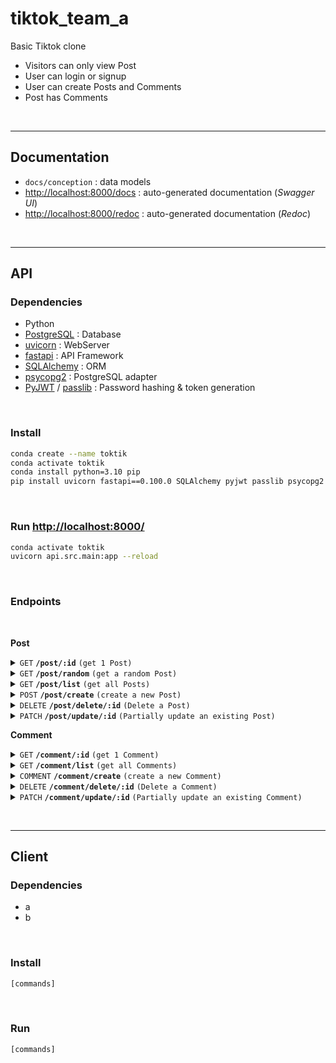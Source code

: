 # tiktok_team_a

Basic Tiktok clone
- Visitors can only view Post
- User can login or signup
- User can create Posts and Comments
- Post has Comments





<br><hr>

## Documentation

- `docs/conception` : data models
- [http://localhost:8000/docs](http://localhost:8000/docs) : auto-generated documentation (*Swagger UI*)
- [http://localhost:8000/redoc](http://localhost:8000/redoc) : auto-generated documentation (*Redoc*)





<br><hr>

## API



### Dependencies

- Python
- [PostgreSQL](https://www.postgresql.org/download/) : Database
- [uvicorn](https://www.uvicorn.org/) : WebServer
- [fastapi](https://fastapi.tiangolo.com/) : API Framework
- [SQLAlchemy](https://www.sqlalchemy.org/) : ORM
- [psycopg2](https://pypi.org/project/psycopg2/) : PostgreSQL adapter
- [PyJWT](https://pyjwt.readthedocs.io/en/stable/) / [passlib](https://passlib.readthedocs.io/en/stable/) : Password hashing & token generation



<br>

### Install

```bash
conda create --name toktik
conda activate toktik
conda install python=3.10 pip
pip install uvicorn fastapi==0.100.0 SQLAlchemy pyjwt passlib psycopg2 hashlib
```



<br>

### Run [http://localhost:8000/](http://localhost:8000/)

```bash
conda activate toktik
uvicorn api.src.main:app --reload
```



<br>

### Endpoints

<br>

**Post**

<details>
 <summary>
  <code>GET</code>
  <code><b>/post/:id</b></code>
  <code>(get 1 Post)</code>
 </summary>

##### Parameters

> | name      |  type     | data type               | description                                                      |
> |-----------|-----------|-------------------------|------------------------------------------------------------------|
> | id        |  required | int                     | post_id                                                          |

##### Responses

> | http code     | content-type                      | response                                                       |
> |---------------|-----------------------------------|----------------------------------------------------------------|
> | `200`         | `application/json`                | Post                                                           |
> | `404`         | `application/json`                | Post does not exist                                            |

</details>

<details>
 <summary>
  <code>GET</code>
  <code><b>/post/random</b></code>
  <code>(get a random Post)</code>
 </summary>

##### Responses

> | http code     | content-type                      | response                                                       |
> |---------------|-----------------------------------|----------------------------------------------------------------|
> | `200`         | `application/json`                | Post                                                           |

</details>

<details>
 <summary>
  <code>GET</code>
  <code><b>/post/list</b></code>
  <code>(get all Posts)</code>
 </summary>

##### Responses

> | http code     | content-type                      | response                                                       |
> |---------------|-----------------------------------|----------------------------------------------------------------|
> | `200`         | `application/json`                | `Post`                                                         |

</details>

<details>
 <summary>
  <code>POST</code>
  <code><b>/post/create</b></code>
  <code>(create a new Post)</code>
 </summary>

##### Parameters

> | name        |  type     | data type               | description                                                    |
> |-------------|-----------|-------------------------|----------------------------------------------------------------|
> | title       | required  | str                     | Title of Post                                                  |
> | description | optional  | str                     | Description of Post                                            |
> | video_url   | required  | str                     | URL of embedded video                                          |
> | user_id     | required  | int                     | ID of author                                                   |

##### Responses

> | http code     | content-type                      | response                                                       |
> |---------------|-----------------------------------|----------------------------------------------------------------|
> | `200`         | `application/json`                | `Post`                                                         |

</details>

<details>
 <summary>
  <code>DELETE</code>
  <code><b>/post/delete/:id</b></code>
  <code>(Delete a Post)</code>
 </summary>

##### Responses

> | http code     | content-type                      | response                                                       |
> |---------------|-----------------------------------|----------------------------------------------------------------|
> | `200`         | `application/json`                | `Post`                                                         |
> | `404`         | `application/json`                | Post does not exist                                            |

</details>

<details>
 <summary>
  <code>PATCH</code>
  <code><b>/post/update/:id</b></code>
  <code>(Partially update an existing Post)</code>
 </summary>

##### Parameters

> | name        |  type     | data type               | description                                                    |
> |-------------|-----------|-------------------------|----------------------------------------------------------------|
> | title       | optional  | str                     | Title of Post                                                  |
> | description | optional  | str                     | Description of Post                                            |

##### Responses

> | http code     | content-type                      | response                                                       |
> |---------------|-----------------------------------|----------------------------------------------------------------|
> | `200`         | `application/json`                | `Post`                                                         |
> | `404`         | `application/json`                | Post does not exist                                            |

</details>



**Comment**

<details>
 <summary>
  <code>GET</code>
  <code><b>/comment/:id</b></code>
  <code>(get 1 Comment)</code>
 </summary>

##### Parameters

> | name      |  type     | data type               | description                                                      |
> |-----------|-----------|-------------------------|------------------------------------------------------------------|
> | id        |  required | int                     | comment_id                                                       |

##### Responses

> | http code     | content-type                      | response                                                       |
> |---------------|-----------------------------------|----------------------------------------------------------------|
> | `200`         | `application/json`                | Comment                                                        |
> | `404`         | `application/json`                | Comment does not exist                                         |

</details>

<details>
 <summary>
  <code>GET</code>
  <code><b>/comment/list</b></code>
  <code>(get all Comments)</code>
 </summary>

##### Responses

> | http code     | content-type                      | response                                                       |
> |---------------|-----------------------------------|----------------------------------------------------------------|
> | `200`         | `application/json`                | `Comment`                                                      |

</details>

<details>
 <summary>
  <code>COMMENT</code>
  <code><b>/comment/create</b></code>
  <code>(create a new Comment)</code>
 </summary>

##### Parameters

> | name        |  type     | data type               | description                                                    |
> |-------------|-----------|-------------------------|----------------------------------------------------------------|
> | content     | required  | str                     | Actual comment                                                 |
> | author_id   | required  | str                     | Author of comment                                              |
> | post_id     | required  | str                     | Post the comment was made on                                   |

##### Responses

> | http code     | content-type                      | response                                                       |
> |---------------|-----------------------------------|----------------------------------------------------------------|
> | `200`         | `application/json`                | `Comment`                                                      |

</details>

<details>
 <summary>
  <code>DELETE</code>
  <code><b>/comment/delete/:id</b></code>
  <code>(Delete a Comment)</code>
 </summary>

##### Responses

> | http code     | content-type                      | response                                                       |
> |---------------|-----------------------------------|----------------------------------------------------------------|
> | `200`         | `application/json`                | `Comment`                                                      |
> | `404`         | `application/json`                | Comment does not exist                                         |

</details>

<details>
 <summary>
  <code>PATCH</code>
  <code><b>/comment/update/:id</b></code>
  <code>(Partially update an existing Comment)</code>
 </summary>

##### Parameters

> | name        |  type     | data type               | description                                                    |
> |-------------|-----------|-------------------------|----------------------------------------------------------------|
> | content     | optional  | str                     | Actual comment                                                 |

##### Responses

> | http code     | content-type                      | response                                                       |
> |---------------|-----------------------------------|----------------------------------------------------------------|
> | `200`         | `application/json`                | `Comment`                                                      |
> | `404`         | `application/json`                | Comment does not exist                                         |

</details>





<br><hr>

## Client



### Dependencies

- a
- b



<br>

### Install

```bash
[commands]
```



<br>

### Run

```bash
[commands]
```



<br>
